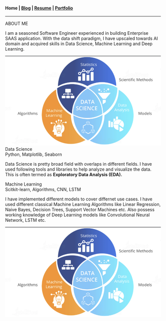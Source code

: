 #### Home | [Blog](/blog) | [Resume](/resume) | [Portfolio](/portfolio)
---

<label class="title">ABOUT ME</label>
<br />
<p class="content">I am a seasoned Software Engineer experienced in building Enterprise SAAS application. With the data shift paradigm, I have upscaled towards AI domain and acquired skills in Data Science, Machine Learning and Deep Learning.</p>

<div class="section">
    <img class="section-image" src="/images/data-science.png" atl="Data Science" />
    <div class="section-content">
        <label class="heading">Data Science</label>
        <br />
        <label class="sub-heading">Python, Matplotlib, Seaborn</label>
        <br /> 
        <p class="content">Data Science is pretty broad field with overlaps in different fields. I have used following tools and libraries to help analyze and visualize the data. This is often termed as <strong>Exploratory Data Analysis (EDA).</strong></p>
    </div>
</div>

<div class="section">
    <div class="section-content">
        <label class="heading">Machine Learning</label>
        <br />
        <label class="sub-heading">Scitkit-learn, Algorithms, CNN, LSTM</label>
        <br />
        <p class="content">I have implemented different models to cover differnet use cases. I have used different classical Machine Learning Algorithms like Linear Regression, Naive Bayes, Decision Trees, Support Vector Machines etc. Also possess working knowledge of Deep Learning models like Convolutional Neural Network, LSTM etc. </p>
    </div>
    <img class="section-image" src="/images/data-science.png" atl="Data Science" />    
</div>

